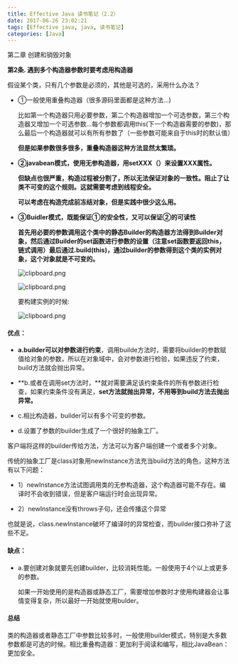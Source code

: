 ```yaml
---
title: Effective Java 读书笔记（2.2）
date: 2017-06-26 23:02:21
tags: [Effective java, java, 读书笔记]
categories: [Java]
---
```


第二章 创建和销毁对象

**第2条. 遇到多个构造器参数时要考虑用构造器**

假设某个类，只有几个参数是必须的，其他是可选的，采用什么办法？

* ①一般使用重叠构造器（很多源码里面都是这种方法...)

	比如第一个构造器只用必要参数，第二个构造器增加一个可选参数，第三个构造器又增加一个可选参数...每个参数都调用this(下一个构造器需要的参数)，那么最后一个构造器就可以有所有参数了（一些参数可能来自于this时的默认值）
	
	**但是如果参数很多很多，重叠构造器这种方法显然太繁琐。**

* **②javabean模式，使用无参构造器，用setXXX（）来设置XXX属性。**

	**但缺点也很严重，构造过程被分割了，所以无法保证对象的一致性。阻止了让类不可变的这个规则。这就需要考虑到线程安全。**

	**可以考虑在构造完成前冻结对象，但是实践中很少这么用。**

* **③Buidler模式，既能保证①的安全性，又可以保证②的可读性**

	**首先用必要的参数调用这个类中的静态Builder的构造器方法得到Builder对象，然后通过Builder的set函数进行参数的设置（注意set函数要返回this，链式调用）最后通过.build(this)，通过builder的参数得到这个类的实例对象，这个对象就是不可变的。**

	![clipboard.png](http://ovwunej09.bkt.clouddn.com/EF04.png)

	![clipboard.png](http://ovwunej09.bkt.clouddn.com/EF05.png)

	要构建实例的时候:

	![clipboard.png](http://ovwunej09.bkt.clouddn.com/EF06.png)

#### 优点：

* **a.builder可以对参数进行约束**，调用builde方法时，需要将builder的参数赋值给对象的参数，所以在对象域中，会对参数进行检验，如果违反了约束，build方法就会抛出异常。

* **b.或者在调用set方法时，**就对需要满足该约束条件的所有参数进行检查，如果约束条件没有满足，**set方法就抛出异常，不用等到build方法去抛出异常。**

* c.相比构造器，builder可以有多个可变的参数。

* d.设置了参数的builder生成了一个很好的抽象工厂。

客户端将这样的builder传给方法，方法可以为客户端创建一个或者多个对象。

传统的抽象工厂是class对象用newInstance方法充当build方法的角色，这种方法有以下问题：

* 1）newInstance方法试图调用类的无参构造器，这个构造器可能不存在。编译时不会收到错误，但是客户端运行时会出现异常。

* 2）newInstance没有throws子句，还会传播这个异常

也就是说，class.newInstance破坏了编译时的异常检查，而builder接口弥补了这些不足。

#### 缺点：

* a.要创建对象就要先创建builder，比较消耗性能。一般使用于4个以上或更多的参数。

	如果一开始使用的是构造器或静态工厂，需要增加参数时才使用构建器会让事情变得复杂，所以最好一开始就使用bulder。


#### 总结

类的构造器或者静态工厂中参数比较多时，一般使用builder模式，特别是大多数参数都是可选的时候。相比重叠构造器：更加利于阅读和编写，相比JavaBean：更加安全。
